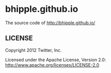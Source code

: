 bhipple.github.io
======

The source code of http://bhipple.github.io/

LICENSE
------------

Copyright 2012 Twitter, Inc.

Licensed under the Apache License, Version 2.0: http://www.apache.org/licenses/LICENSE-2.0
